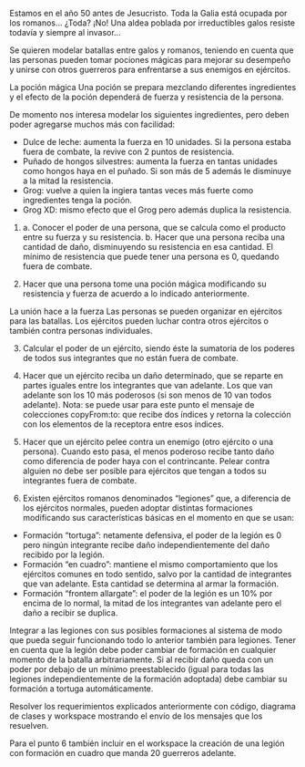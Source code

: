 Estamos en el año 50 antes de Jesucristo. Toda la Galia está ocupada por los romanos… ¿Toda? ¡No! Una aldea poblada por irreductibles galos resiste todavía y siempre al invasor…

Se quieren modelar batallas entre galos y romanos, teniendo en cuenta que las personas pueden tomar pociones mágicas para mejorar su desempeño y unirse con otros guerreros para enfrentarse a sus enemigos en ejércitos.


La poción mágica
Una poción se prepara mezclando diferentes ingredientes y el efecto de la poción dependerá de fuerza y resistencia de la persona.

De momento nos interesa modelar los siguientes ingredientes, pero deben poder agregarse muchos más con facilidad:

- Dulce de leche: aumenta la fuerza en 10 unidades. Si la persona estaba fuera de combate, la revive con 2 puntos de resistencia.
- Puñado de hongos silvestres: aumenta la fuerza en tantas unidades como hongos haya en el puñado. Si son más de 5 además le disminuye a la mitad la resistencia.
- Grog: vuelve a quien la ingiera tantas veces más fuerte como ingredientes tenga la poción.
- Grog XD: mismo efecto que el Grog pero además duplica la resistencia.


1. 
    a. Conocer el poder de una persona, que se calcula como el producto entre su fuerza y su resistencia.
    b. Hacer que una persona reciba una cantidad de daño, disminuyendo su resistencia en esa cantidad. El mínimo de resistencia que puede tener una persona es 0, quedando fuera de combate.

2. Hacer que una persona tome una poción mágica modificando su resistencia y fuerza de acuerdo a lo indicado anteriormente.


La unión hace a la fuerza
Las personas se pueden organizar en ejércitos para las batallas. Los ejércitos pueden luchar contra otros ejércitos o también contra personas individuales.

3. Calcular el poder de un ejército, siendo éste la sumatoria de los poderes de todos sus integrantes que no están fuera de combate.

4. Hacer que un ejército reciba un daño determinado, que se reparte en partes iguales entre los integrantes que van adelante. Los que van adelante son los 10 más poderosos (si son menos de 10 van todos adelante).
Nota: se puede usar para este punto el mensaje de colecciones copyFrom:to: que recibe dos índices y retorna la colección con los elementos de la receptora entre esos índices.

5. Hacer que un ejército pelee contra un enemigo (otro ejército o una persona). Cuando esto pasa, el menos poderoso recibe tanto daño como diferencia de poder haya con el contrincante. Pelear contra alguien no debe ser posible para ejércitos que tengan a todos su integrantes fuera de combate.

6. Existen ejércitos romanos denominados “legiones” que, a diferencia de los ejércitos normales, pueden adoptar distintas formaciones modificando sus características básicas en el momento en que se usan:
* Formación “tortuga”: netamente defensiva, el poder de la legión es 0 pero ningún integrante recibe daño independientemente del daño recibido por la legión.
* Formación “en cuadro”: mantiene el mismo comportamiento que los ejércitos comunes en todo sentido, salvo por la cantidad de integrantes que van adelante. Esta cantidad se determina al armar la formación.
* Formación “frontem allargate”: el poder de la legión es un 10% por encima de lo normal, la mitad de los integrantes van adelante pero el daño a recibir se duplica.

Integrar a las legiones con sus posibles formaciones al sistema de modo que pueda seguir funcionando todo lo anterior también para legiones.
Tener en cuenta que la legión debe poder cambiar de formación en cualquier momento de la batalla arbitrariamente.
Si al recibir daño queda con un poder por debajo de un mínimo preestablecido (igual para todas las legiones independientemente de la formación adoptada) debe cambiar su formación a tortuga automáticamente.

Resolver los requerimientos explicados anteriormente con código, diagrama de clases y workspace mostrando el envío de los mensajes que los resuelven.

Para el punto 6 también incluir en el workspace la creación de una legión con formación en cuadro que manda 20 guerreros adelante.
